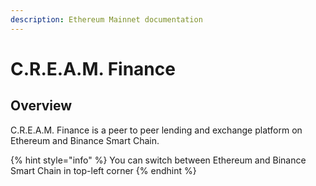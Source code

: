 ```yaml
---
description: Ethereum Mainnet documentation
---
```


# C.R.E.A.M. Finance

## Overview

C.R.E.A.M. Finance is a peer to peer lending and exchange platform on Ethereum and Binance Smart Chain.

{% hint style="info" %}
You can switch between Ethereum and Binance Smart Chain in top-left corner
{% endhint %}



